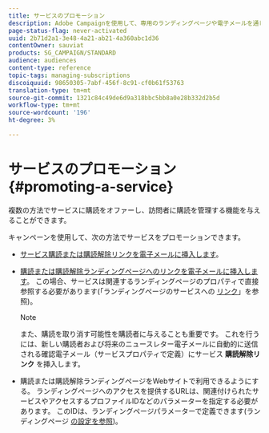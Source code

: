 ```yaml
---
title: サービスのプロモーション
description: Adobe Campaignを使用して、専用のランディングページや電子メールを通じて、またはWebサイト上で直接、サービスを促進し、顧客を惹きつけます。
page-status-flag: never-activated
uuid: 2b71d2a1-3e48-4a21-ab21-4a360abc1d36
contentOwner: sauviat
products: SG_CAMPAIGN/STANDARD
audience: audiences
content-type: reference
topic-tags: managing-subscriptions
discoiquuid: 98650305-7abf-456f-8c91-cf0b61f53763
translation-type: tm+mt
source-git-commit: 1321c84c49de6d9a318bbc5bb8a0e28b332d2b5d
workflow-type: tm+mt
source-wordcount: '196'
ht-degree: 3%

---
```



# サービスのプロモーション{#promoting-a-service}

複数の方法でサービスに購読をオファーし、訪問者に購読を管理する機能を与えることができます。

キャンペーンを使用して、次の方法でサービスをプロモーションできます。

* [サービス購読または購読解除リンクを電子メールに挿入します](../../designing/using/links.md#inserting-a-link)。

* [購読または購読解除ランディングページへのリンクを電子メールに挿入します](../../designing/using/links.md)。 この場合、サービスは関連するランディングページのプロパティで直接参照する必要があります(「ランディングページのサービスへの [リンク](../../channels/using/configuring-landing-page.md#linking-a-landing-page-to-a-service)」を参照)。

   >[!NOTE]
   >
   >また、購読を取り消す可能性を購読者に与えることも重要です。 これを行うには、新しい購読者および将来のニュースレター電子メールに自動的に送信される確認電子メール（サービスプロパティで定義）にサービス <b>購読解除リンク</b> を挿入します。

* 購読または購読解除ランディングページをWebサイトで利用できるようにする。 ランディングページへのアクセスを提供するURLは、関連付けられたサービスやアクセスするプロファイルIDなどのパラメーターを指定する必要があります。 このIDは、ランディングページパラメーターで定義できます(ランディングページ [の設定を参照](../../channels/using/configuring-landing-page.md))。
